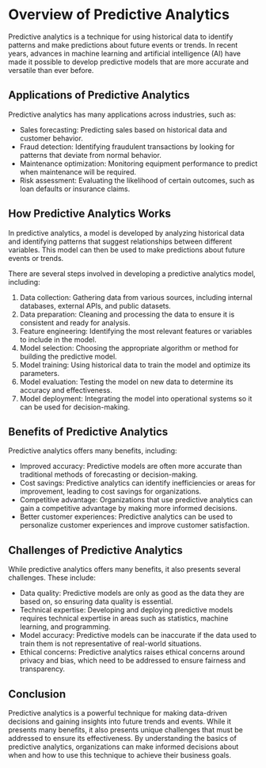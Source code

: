 Overview of Predictive Analytics
====================================================================

Predictive analytics is a technique for using historical data to identify patterns and make predictions about future events or trends. In recent years, advances in machine learning and artificial intelligence (AI) have made it possible to develop predictive models that are more accurate and versatile than ever before.

Applications of Predictive Analytics
------------------------------------

Predictive analytics has many applications across industries, such as:

* Sales forecasting: Predicting sales based on historical data and customer behavior.
* Fraud detection: Identifying fraudulent transactions by looking for patterns that deviate from normal behavior.
* Maintenance optimization: Monitoring equipment performance to predict when maintenance will be required.
* Risk assessment: Evaluating the likelihood of certain outcomes, such as loan defaults or insurance claims.

How Predictive Analytics Works
------------------------------

In predictive analytics, a model is developed by analyzing historical data and identifying patterns that suggest relationships between different variables. This model can then be used to make predictions about future events or trends.

There are several steps involved in developing a predictive analytics model, including:

1. Data collection: Gathering data from various sources, including internal databases, external APIs, and public datasets.
2. Data preparation: Cleaning and processing the data to ensure it is consistent and ready for analysis.
3. Feature engineering: Identifying the most relevant features or variables to include in the model.
4. Model selection: Choosing the appropriate algorithm or method for building the predictive model.
5. Model training: Using historical data to train the model and optimize its parameters.
6. Model evaluation: Testing the model on new data to determine its accuracy and effectiveness.
7. Model deployment: Integrating the model into operational systems so it can be used for decision-making.

Benefits of Predictive Analytics
--------------------------------

Predictive analytics offers many benefits, including:

* Improved accuracy: Predictive models are often more accurate than traditional methods of forecasting or decision-making.
* Cost savings: Predictive analytics can identify inefficiencies or areas for improvement, leading to cost savings for organizations.
* Competitive advantage: Organizations that use predictive analytics can gain a competitive advantage by making more informed decisions.
* Better customer experiences: Predictive analytics can be used to personalize customer experiences and improve customer satisfaction.

Challenges of Predictive Analytics
----------------------------------

While predictive analytics offers many benefits, it also presents several challenges. These include:

* Data quality: Predictive models are only as good as the data they are based on, so ensuring data quality is essential.
* Technical expertise: Developing and deploying predictive models requires technical expertise in areas such as statistics, machine learning, and programming.
* Model accuracy: Predictive models can be inaccurate if the data used to train them is not representative of real-world situations.
* Ethical concerns: Predictive analytics raises ethical concerns around privacy and bias, which need to be addressed to ensure fairness and transparency.

Conclusion
----------

Predictive analytics is a powerful technique for making data-driven decisions and gaining insights into future trends and events. While it presents many benefits, it also presents unique challenges that must be addressed to ensure its effectiveness. By understanding the basics of predictive analytics, organizations can make informed decisions about when and how to use this technique to achieve their business goals.
